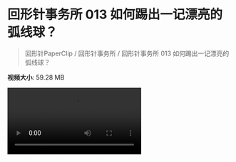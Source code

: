# 回形针事务所 013 如何踢出一记漂亮的弧线球？

> 回形针PaperClip / 回形针事务所 / 回形针事务所 013 如何踢出一记漂亮的弧线球？

**视频大小**: 59.28 MB

<div class="video"><video src="https://file.hsyhx.top/video/PaperClip/事务所/013.mp4" controls preload>🤔 您的浏览器不支持 video 标签</video></div>